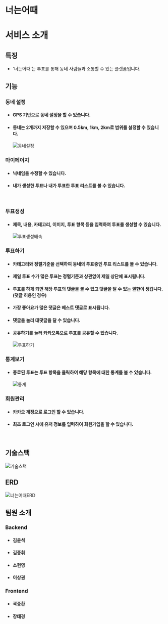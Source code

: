 # 너는어때

# 서비스 소개

## 특징

- '너는어때'는 투표를 통해 동네 사람들과 소통할 수 있는 플랫폼입니다.

## 기능

### 동네 설정

- #### GPS 기반으로 동네 설정을 할 수 있습니다.
- #### 동네는 2개까지 저장할 수 있으며 0.5km, 1km, 2km로 범위를 설정할 수 있습니다.

  ![동네설정](/uploads/4bc12cde50c549f61ea5aff7310cf473/동네설정.gif)
  <br/>

### 마이페이지

- #### 닉네임을 수정할 수 있습니다.
- #### 내가 생성한 투표나 내가 투표한 투표 리스트를 볼 수 있습니다.

  <br/>

### 투표생성

- #### 제목, 내용, 카테고리, 이미지, 투표 항목 등을 입력하여 투표를 생성할 수 있습니다.

  ![투표생성배속](/uploads/a273f326952bdad5db9b322bfbe26f6c/투표생성배속.gif)
  <br/>

### 투표하기

- #### 카테고리와 정렬기준을 선택하여 동네의 투표중인 투표 리스트를 볼 수 있습니다.
- #### 제일 투표 수가 많은 투표는 정렬기준과 상관없이 제일 상단에 표시됩니다.
- #### 투표를 하게 되면 해당 투표의 댓글을 볼 수 있고 댓글을 달 수 있는 권한이 생깁니다. (댓글 허용인 경우)
- #### 가장 좋아요가 많은 댓글은 베스트 댓글로 표시됩니다.
- #### 댓글을 눌러 대댓글을 달 수 있습니다.
- #### 공유하기를 눌러 카카오톡으로 투표를 공유할 수 있습니다.

  ![투표하기](/uploads/c4690707a103e636e3a0961af023603f/투표하기.gif)
  <br/>

### 통계보기

- #### 종료된 투표는 투표 항목을 클릭하여 해당 항목에 대한 통계를 볼 수 있습니다.

  ![통계](/uploads/0f7b40545759f1beb2bf4d0f78422b79/통계.gif)
  <br/>

### 회원관리

- #### 카카오 계정으로 로그인 할 수 있습니다.
- #### 최초 로그인 시에 유저 정보를 입력하여 회원가입을 할 수 있습니다.

  <br/>

## 기술스택

![기술스택](/uploads/c8c969e8a63667cbeb64369408dc7ad4/기술스택.PNG)
<br/>

## ERD

![너는어때ERD](/uploads/bcbf3a8763cf137a4fe776faae935927/너는어때ERD.png)
<br/>

## 팀원 소개

### Backend
- #### 김윤석
- #### 김종휘
- #### 소현영
- #### 이상권

### Frontend
- #### 곽종환
- #### 장태경

